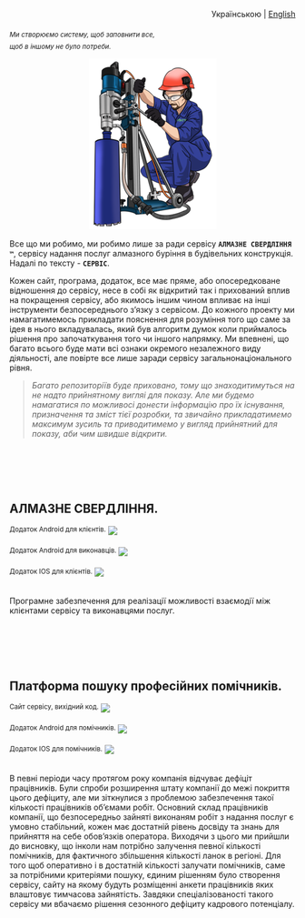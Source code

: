 

<p align="right">
  <span>Українською</span> | <a href="https://github.com/sverlim/sverlim/blob/main/README.eng.md">English</a>
</p>

<i><sub>Ми створюємо систему, щоб заповнити все,<br>
  щоб в іншому не було потреби.</sub></i>

<p align="center">
  <a href="https://sverlim.software/" target="_blank" rel="noreferrer"><img src="images/operator.png" alt="operator" height="300" width="225"></a>
</p>




Все що ми робимо, ми робимо лише за ради сервісу **`АЛМАЗНЕ СВЕРДЛІННЯ ™`**, сервісу надання послуг алмазного буріння в будівельних конструкція. Надалі по тексту - **`СЕРВІС`**.

Кожен сайт, програма, додаток, все має пряме, або опосередковане відношення до сервісу, несе в собі як відкритий так і прихований вплив на покращення сервісу, або якимось іншим чином впливає на інші інструменти безпосереднього з’язку з сервісом.
До кожного проекту ми намагатимемось прикладати пояснення для розуміння того що саме за ідея в нього вкладувалась, який був алгоритм думок коли приймалось рішення про започаткування того чи іншого напрямку. Ми впевнені, що багато всього буде мати всі ознаки окремого незалежного виду діяльності, але повірте все лише заради сервісу загальнонаціонального рівня.
      
> _Багато репозиторіїв буде приховано, тому що знаходитимуться на не надто прийнятному вигляі для показу. Але ми будемо намагатися по можливосі донести інформацію про їх існування, призначення та зміст тієї розробки, та звичайно прикладатимемо максимум зусиль та приводитимемо у вигляд прийнятний для показу, аби чим швидше відкрити._

<br><br><br><br>
<h2>АЛМАЗНЕ СВЕРДЛІННЯ.</h2>

<sup>Додаток Android для клієнтів.</sup> <a href="https://github.com/sverlim/"><img src="https://img.shields.io/badge/GitHub%20РЕПОЗИТОРІЙ-offline-red.svg"/></a><br><br>
<sup>Додаток Android для виконавців.</sup> <a href="https://github.com/sverlim/"><img src="https://img.shields.io/badge/GitHub%20РЕПОЗИТОРІЙ-offline-red.svg"/></a><br><br>
<sup>Додаток IOS для клієнтів.</sup> <a href="https://github.com/sverlim/"><img src="https://img.shields.io/badge/GitHub%20РЕПОЗИТОРІЙ-offline-red.svg"/></a><br><br>

Програмне забезпечення для реалізації можливості взаємодії між клієнтами сервісу та виконавцями послуг.


<br><br><br><br>
<h2>Платформа пошуку професійних помічників.</h2>

<sup>Сайт сервісу, вихідний код.</sup> <a href="https://github.com/sverlim/I-NEED-COMPANY"><img src="https://img.shields.io/badge/GitHub%20РЕПОЗИТОРІЙ-offline-red.svg"/></a><br><br>
<sup>Додаток Android для помічників.</sup> <a href="https://github.com/sverlim/"><img src="https://img.shields.io/badge/GitHub%20РЕПОЗИТОРІЙ-offline-red.svg"/></a><br><br>
<sup>Додаток IOS для помічників.</sup> <a href="https://github.com/sverlim/"><img src="https://img.shields.io/badge/GitHub%20РЕПОЗИТОРІЙ-offline-red.svg"/></a><br><br>

В певні періоди часу протягом року компанія відчуває дефіціт працівників. Були спроби розширення штату компанії до межі покриття цього дефіциту, але ми зіткнулися з проблемою забезпечення такої кількості працівників об’ємами робіт. Основний склад працівників компанії, що безпосередньо зайняті виконаням робіт з надання послуг є умовно стабільний, кожен має достатній рівень досвіду та знань для прийняття на себе обов’язків оператора. Виходячи з цього ми прийшли до висновку, що інколи нам потрібно залучення певної кількості помічників, для фактичного збільшення кількості ланок в регіоні.
Для того щоб оперативно і в достатній кількості залучати помічників, саме за потрібними критеріями пошуку, єдиним рішенням було створення сервісу, сайту на якому будуть розміщенні анкети працівників яких влаштовує тимчасова зайнятість. Завдяки спеціалізованості такого сервісу ми вбачаємо рішення сезонного дефіциту кадрового потенціалу.









